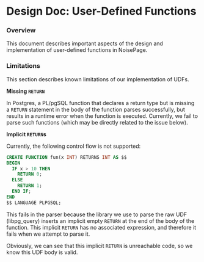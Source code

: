 # Design Doc: User-Defined Functions

### Overview

This document describes important aspects of the design and implementation of user-defined functions in NoisePage.

### Limitations

This section describes known limitations of our implementation of UDFs.

**Missing `RETURN`**

In Postgres, a PL/pgSQL function that declares a return type but is missing a `RETURN` statement in the body of the function parses successfully, but results in a runtime error when the function is executed. Currently, we fail to parse such functions (which may be directly related to the issue below).

**Implicit `RETURN`s**

Currently, the following control flow is not supported:

```sql
CREATE FUNCTION fun(x INT) RETURNS INT AS $$
BEGIN
  IF x > 10 THEN
    RETURN 0;
  ELSE
    RETURN 1;
  END IF;
END
$$ LANGUAGE PLPGSQL;
```

This fails in the parser because the library we use to parse the raw UDF (libpg_query) inserts an implicit empty `RETURN` at the end of the body of the function. This implicit `RETURN` has no associated expression, and therefore it fails when we attempt to parse it.

Obviously, we can see that this implicit `RETURN` is unreachable code, so we know this UDF body is valid.
